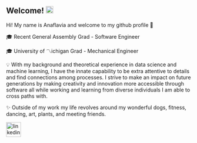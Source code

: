 ## Welcome! <img src='https://camo.githubusercontent.com/e8e7b06ecf583bc040eb60e44eb5b8e0ecc5421320a92929ce21522dbc34c891/68747470733a2f2f6d656469612e67697068792e636f6d2f6d656469612f6876524a434c467a6361737252346961377a2f67697068792e676966' alt='waving' height='20'> 
Hi! My name is Anaflavia and welcome to my github profile 🔆

🎓 Recent General Assembly Grad - Software Engineer

🎓 University of 〽️ichigan Grad - Mechanical Engineer

💡 With my background and theoretical experience in data science and machine learning, I have the innate capability to be extra attentive to details and find connections among processes. I strive to make an impact on future generations by making creativity and innovation more accessible through software all while working and learning from diverse individuals I am able to cross paths with.

✨ Outside of my work my life revolves around my wonderful dogs, fitness, dancing, art, plants, and meeting friends.


[<img src='https://cdn.jsdelivr.net/npm/simple-icons@3.0.1/icons/linkedin.svg' alt='linkedin' height='40'>](https://www.linkedin.com/in/https://www.linkedin.com/in/aalmendras//)

<!--
**A-Almendras/A-Almendras** is a ✨ _special_ ✨ repository because its `README.md` (this file) appears on your GitHub profile.

Here are some ideas to get you started:

- 🔭 I’m currently working on ...
- 🌱 I’m currently learning ...
- 👯 I’m looking to collaborate on ...
- 🤔 I’m looking for help with ...
- 💬 Ask me about ...
- 📫 How to reach me: ...
- 😄 Pronouns: ...
- ⚡ Fun fact: ...
## Welcome! 👋
-->
